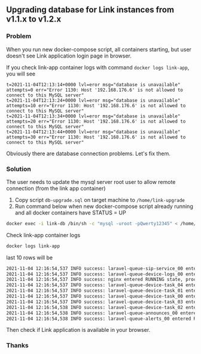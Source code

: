 ## Upgrading database for Link instances from v1.1.x to v1.2.x

### Problem

When you run new docker-compose script, all containers starting, but user doesn't see Link application login page in browser.

If you check link-app container logs with command ```docker logs link-app```, you will see
```
t=2021-11-04T12:13:14+0000 lvl=eror msg="database is unavailable" attempts=0 err="Error 1130: Host '192.168.176.6' is not allowed to connect to this MySQL server"
t=2021-11-04T12:13:24+0000 lvl=eror msg="database is unavailable" attempts=10 err="Error 1130: Host '192.168.176.6' is not allowed to connect to this MySQL server"
t=2021-11-04T12:13:34+0000 lvl=eror msg="database is unavailable" attempts=20 err="Error 1130: Host '192.168.176.6' is not allowed to connect to this MySQL server"
t=2021-11-04T12:13:44+0000 lvl=eror msg="database is unavailable" attempts=30 err="Error 1130: Host '192.168.176.6' is not allowed to connect to this MySQL server"
```

Obviously there are database connection problems. Let's fix them.

### Solution

The user needs to update the mysql server root user to allow remote connection (from the link app container)

1. Copy script ```db-upgrade.sql``` on target machine to ```/home/link-upgrade``` 
2. Run command below when new docker-compose script already running and all docker containers have STATUS = UP

```bash
docker exec -i link-db /bin/sh -c "mysql -uroot -pQwerty12345" < /home/link-upgrade/db-upgrade.sql
```

Check link-app container logs
```bash
docker logs link-app
```
last 10 rows will be 
```bash
2021-11-04 12:16:54,537 INFO success: laravel-queue-sip-service_00 entered RUNNING state, process has stayed up for > than 1 seconds (startsecs)
2021-11-04 12:16:54,537 INFO success: laravel-queue-device-logs_00 entered RUNNING state, process has stayed up for > than 1 seconds (startsecs)
2021-11-04 12:16:54,537 INFO success: nginx entered RUNNING state, process has stayed up for > than 1 seconds (startsecs)
2021-11-04 12:16:54,537 INFO success: laravel-queue-device-task_04 entered RUNNING state, process has stayed up for > than 1 seconds (startsecs)
2021-11-04 12:16:54,537 INFO success: laravel-queue-device-task_01 entered RUNNING state, process has stayed up for > than 1 seconds (startsecs)
2021-11-04 12:16:54,537 INFO success: laravel-queue-device-task_00 entered RUNNING state, process has stayed up for > than 1 seconds (startsecs)
2021-11-04 12:16:54,537 INFO success: laravel-queue-device-task_03 entered RUNNING state, process has stayed up for > than 1 seconds (startsecs)
2021-11-04 12:16:54,538 INFO success: laravel-queue-device-task_02 entered RUNNING state, process has stayed up for > than 1 seconds (startsecs)
2021-11-04 12:16:54,538 INFO success: laravel-queue-announces_00 entered RUNNING state, process has stayed up for > than 1 seconds (startsecs)
2021-11-04 12:16:54,538 INFO success: laravel-queue-alerts_00 entered RUNNING state, process has stayed up for > than 1 seconds (startsecs)
```

Then check if Link application is available in your browser.

### Thanks
